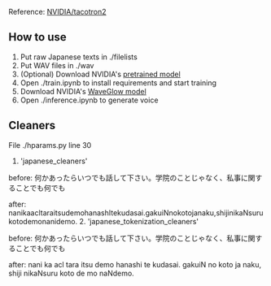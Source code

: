 Reference: [NVIDIA/tacotron2](https://github.com/NVIDIA/tacotron2)

## How to use
1. Put raw Japanese texts in ./filelists
2. Put WAV files in ./wav
3. (Optional) Download NVIDIA's [pretrained model](https://drive.google.com/file/d/1c5ZTuT7J08wLUoVZ2KkUs_VdZuJ86ZqA/view?usp=sharing)
4. Open ./train.ipynb to install requirements and start training
5. Download NVIDIA's [WaveGlow model](https://drive.google.com/open?id=1rpK8CzAAirq9sWZhe9nlfvxMF1dRgFbF)
6. Open ./inference.ipynb to generate voice

## Cleaners
File ./hparams.py line 30
1. 'japanese_cleaners'

before: 何かあったらいつでも話して下さい。学院のことじゃなく、私事に関することでも何でも

after: nanikaacltaraitsudemohanashItekudasai.gakuiNnokotojanaku,shijinikaNsurukotodemonanidemo.
2. 'japanese_tokenization_cleaners'

before: 何かあったらいつでも話して下さい。学院のことじゃなく、私事に関することでも何でも

after: nani ka acl tara itsu demo hanashi te kudasai. gakuiN no koto ja naku, shiji nikaNsuru koto de mo naNdemo.

